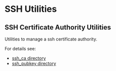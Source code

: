 # SSH Utilities

## SSH Certificate Authority Utilities

Utilities to manage a ssh certificate authority.

For details see:
* [ssh_ca directory](ssh_ca)
* [ssh_pubkey directory](ssh_pubkey)
